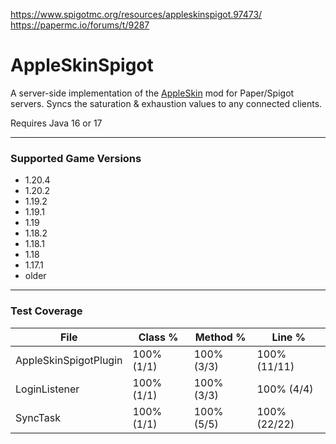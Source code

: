 https://www.spigotmc.org/resources/appleskinspigot.97473/  
https://papermc.io/forums/t/9287

# AppleSkinSpigot

A server-side implementation of the [AppleSkin](https://www.curseforge.com/minecraft/mc-mods/appleskin) mod for Paper/Spigot servers.  Syncs the saturation & exhaustion values to any connected clients.

Requires Java 16 or 17


---

### Supported Game Versions
- 1.20.4
- 1.20.2
- 1.19.2
- 1.19.1
- 1.19
- 1.18.2
- 1.18.1
- 1.18
- 1.17.1
- older

---

### Test Coverage

| File | Class % | Method % | Line % |
| --- | --- | --- | --- |
| AppleSkinSpigotPlugin | 100% (1/1) | 100% (3/3) | 100% (11/11) |
| LoginListener	| 100% (1/1) | 100% (3/3) | 100% (4/4) |
| SyncTask | 100% (1/1) | 100% (5/5)  | 100% (22/22) |
